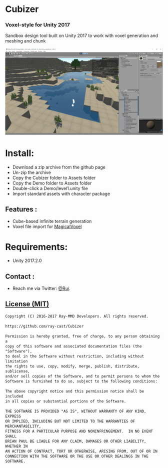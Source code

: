 Cubizer
========
### Voxel-style for Unity 2017 ###
Sandbox design tool built on Unity 2017 to work with voxel generation and meshing and chunk

![Alt](./Demo/level1/Textures/screenshots.jpg)

Install:
========
* Download a zip archive from the github page
* Un-zip the archive
* Copy the Cubizer folder to Assets folder
* Copy the Demo folder to Assets folder
* Double-click a Demo/level1.unity file
* Import standard assets with character package

Features :
------------
* Cube-based infinite terrain generation
* Voxel file import for [MagicalVoxel](http://voxel.codeplex.com/)

Requirements:
========
* Unity 2017.2.0

Contact :
------------

* Reach me via Twitter: [@Rui](https://twitter.com/Rui_cg).

[License (MIT)](https://raw.githubusercontent.com/ray-cast/ray-mmd/developing/LICENSE.txt)
-------------------------------------------------------------------------------
    Copyright (C) 2016-2017 Ray-MMD Developers. All rights reserved.

    https://github.com/ray-cast/Cubizer

    Permission is hereby granted, free of charge, to any person obtaining a
    copy of this software and associated documentation files (the "Software"),
    to deal in the Software without restriction, including without limitation
    the rights to use, copy, modify, merge, publish, distribute, sublicense,
    and/or sell copies of the Software, and to permit persons to whom the
    Software is furnished to do so, subject to the following conditions:

    The above copyright notice and this permission notice shall be included
    in all copies or substantial portions of the Software.

    THE SOFTWARE IS PROVIDED "AS IS", WITHOUT WARRANTY OF ANY KIND, EXPRESS
    OR IMPLIED, INCLUDING BUT NOT LIMITED TO THE WARRANTIES OF MERCHANTABILITY,
    FITNESS FOR A PARTICULAR PURPOSE AND NONINFRINGEMENT.  IN NO EVENT SHALL
    BRIAN PAUL BE LIABLE FOR ANY CLAIM, DAMAGES OR OTHER LIABILITY, WHETHER IN
    AN ACTION OF CONTRACT, TORT OR OTHERWISE, ARISING FROM, OUT OF OR IN
    CONNECTION WITH THE SOFTWARE OR THE USE OR OTHER DEALINGS IN THE SOFTWARE.